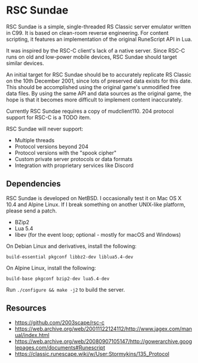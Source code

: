 RSC Sundae
==========

RSC Sundae is a simple, single-threaded RS Classic server emulator
written in C99.  It is based on clean-room reverse engineering.
For content scripting, it features an implementation of the original
RuneScript API in Lua.

It was inspired by the RSC-C client's lack of a native server.
Since RSC-C runs on old and low-power mobile devices, RSC Sundae
should target similar devices.

An initial target for RSC Sundae should be to accurately replicate
RS Classic on the 10th December 2001, since lots of preserved data
exists for this date. This should be accomplished using the
original game's unmodified free data files. By using the same API and
data sources as the original game, the hope is that it becomes
more difficult to implement content inaccurately.

Currently RSC Sundae requires a copy of mudclient110. 204 protocol
support for RSC-C is a TODO item.

RSC Sundae will never support:

* Multiple threads
* Protocol versions beyond 204
* Protocol versions with the "spook cipher"
* Custom private server protocols or data formats
* Integration with proprietary services like Discord

Dependencies
------------

RSC Sundae is developed on NetBSD. I occasionally test it on
Mac OS X 10.4 and Alpine Linux. If I break something on another
UNIX-like platform, please send a patch.

* BZip2
* Lua 5.4
* libev (for the event loop; optional - mostly for macOS and Windows)

On Debian Linux and derivatives, install the following:

```
build-essential pkgconf libbz2-dev liblua5.4-dev
```

On Alpine Linux, install the following:

```
build-base pkgconf bzip2-dev lua5.4-dev
```

Run `./configure && make -j2` to build the server.

Resources
---------

* https://github.com/2003scape/rsc-c
* https://web.archive.org/web/20011122124112/http://www.jagex.com/manual/index.html
* https://web.archive.org/web/20080907105147/http://gowerarchive.googlepages.com/documents#Runescript
* https://classic.runescape.wiki/w/User:Stormykins/135_Protocol
